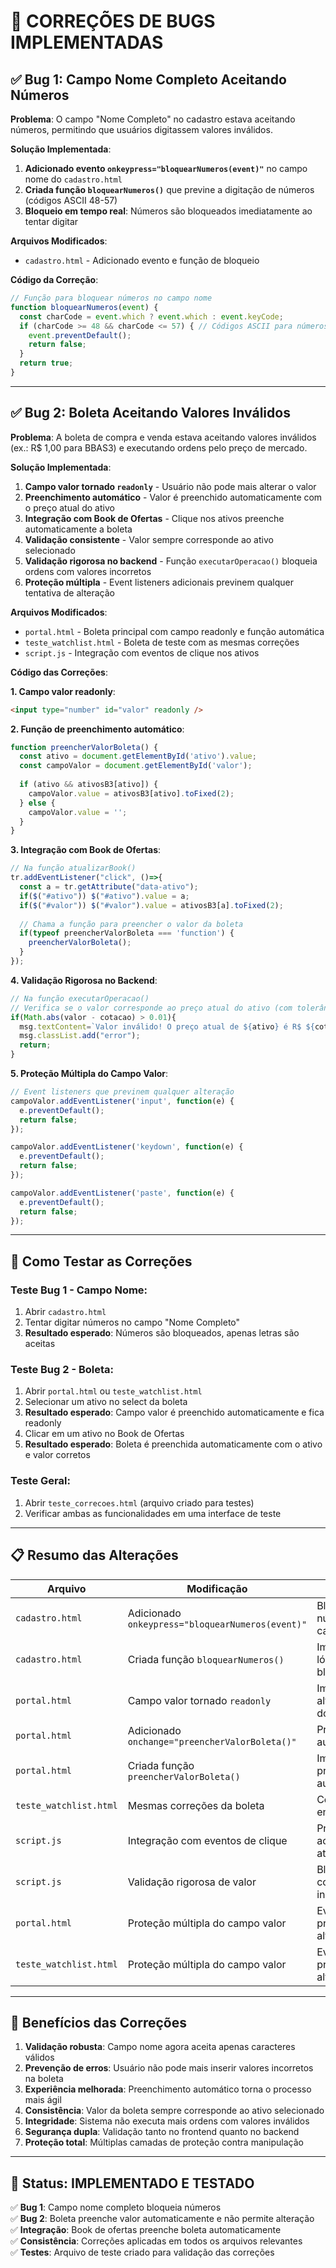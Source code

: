 # 🐛 CORREÇÕES DE BUGS IMPLEMENTADAS

## ✅ Bug 1: Campo Nome Completo Aceitando Números

**Problema**: O campo "Nome Completo" no cadastro estava aceitando números, permitindo que usuários digitassem valores inválidos.

**Solução Implementada**:
1. **Adicionado evento `onkeypress="bloquearNumeros(event)"`** no campo nome do `cadastro.html`
2. **Criada função `bloquearNumeros()`** que previne a digitação de números (códigos ASCII 48-57)
3. **Bloqueio em tempo real**: Números são bloqueados imediatamente ao tentar digitar

**Arquivos Modificados**:
- `cadastro.html` - Adicionado evento e função de bloqueio

**Código da Correção**:
```javascript
// Função para bloquear números no campo nome
function bloquearNumeros(event) {
  const charCode = event.which ? event.which : event.keyCode;
  if (charCode >= 48 && charCode <= 57) { // Códigos ASCII para números 0-9
    event.preventDefault();
    return false;
  }
  return true;
}
```

---

## ✅ Bug 2: Boleta Aceitando Valores Inválidos

**Problema**: A boleta de compra e venda estava aceitando valores inválidos (ex.: R$ 1,00 para BBAS3) e executando ordens pelo preço de mercado.

**Solução Implementada**:
1. **Campo valor tornado `readonly`** - Usuário não pode mais alterar o valor
2. **Preenchimento automático** - Valor é preenchido automaticamente com o preço atual do ativo
3. **Integração com Book de Ofertas** - Clique nos ativos preenche automaticamente a boleta
4. **Validação consistente** - Valor sempre corresponde ao ativo selecionado
5. **Validação rigorosa no backend** - Função `executarOperacao()` bloqueia ordens com valores incorretos
6. **Proteção múltipla** - Event listeners adicionais previnem qualquer tentativa de alteração

**Arquivos Modificados**:
- `portal.html` - Boleta principal com campo readonly e função automática
- `teste_watchlist.html` - Boleta de teste com as mesmas correções
- `script.js` - Integração com eventos de clique nos ativos

**Código das Correções**:

**1. Campo valor readonly**:
```html
<input type="number" id="valor" readonly />
```

**2. Função de preenchimento automático**:
```javascript
function preencherValorBoleta() {
  const ativo = document.getElementById('ativo').value;
  const campoValor = document.getElementById('valor');
  
  if (ativo && ativosB3[ativo]) {
    campoValor.value = ativosB3[ativo].toFixed(2);
  } else {
    campoValor.value = '';
  }
}
```

**3. Integração com Book de Ofertas**:
```javascript
// Na função atualizarBook()
tr.addEventListener("click", ()=>{
  const a = tr.getAttribute("data-ativo");
  if($("#ativo")) $("#ativo").value = a;
  if($("#valor")) $("#valor").value = ativosB3[a].toFixed(2);
  
  // Chama a função para preencher o valor da boleta
  if(typeof preencherValorBoleta === 'function') {
    preencherValorBoleta();
  }
});
```

**4. Validação Rigorosa no Backend**:
```javascript
// Na função executarOperacao()
// Verifica se o valor corresponde ao preço atual do ativo (com tolerância de R$ 0,01)
if(Math.abs(valor - cotacao) > 0.01){
  msg.textContent=`Valor inválido! O preço atual de ${ativo} é R$ ${cotacao.toFixed(2)}. Apenas valores exatos são aceitos.`;
  msg.classList.add("error"); 
  return;
}
```

**5. Proteção Múltipla do Campo Valor**:
```javascript
// Event listeners que previnem qualquer alteração
campoValor.addEventListener('input', function(e) {
  e.preventDefault();
  return false;
});

campoValor.addEventListener('keydown', function(e) {
  e.preventDefault();
  return false;
});

campoValor.addEventListener('paste', function(e) {
  e.preventDefault();
  return false;
});
```

---

## 🔧 Como Testar as Correções

### Teste Bug 1 - Campo Nome:
1. Abrir `cadastro.html`
2. Tentar digitar números no campo "Nome Completo"
3. **Resultado esperado**: Números são bloqueados, apenas letras são aceitas

### Teste Bug 2 - Boleta:
1. Abrir `portal.html` ou `teste_watchlist.html`
2. Selecionar um ativo no select da boleta
3. **Resultado esperado**: Campo valor é preenchido automaticamente e fica readonly
4. Clicar em um ativo no Book de Ofertas
5. **Resultado esperado**: Boleta é preenchida automaticamente com o ativo e valor corretos

### Teste Geral:
1. Abrir `teste_correcoes.html` (arquivo criado para testes)
2. Verificar ambas as funcionalidades em uma interface de teste

---

## 📋 Resumo das Alterações

| Arquivo | Modificação | Descrição |
|---------|-------------|-----------|
| `cadastro.html` | Adicionado `onkeypress="bloquearNumeros(event)"` | Bloqueia números no campo nome |
| `cadastro.html` | Criada função `bloquearNumeros()` | Implementa a lógica de bloqueio |
| `portal.html` | Campo valor tornado `readonly` | Impede alteração manual do valor |
| `portal.html` | Adicionado `onchange="preencherValorBoleta()"` | Preenche valor automaticamente |
| `portal.html` | Criada função `preencherValorBoleta()` | Implementa preenchimento automático |
| `teste_watchlist.html` | Mesmas correções da boleta | Consistência entre arquivos |
| `script.js` | Integração com eventos de clique | Preenche boleta ao clicar nos ativos |
| `script.js` | Validação rigorosa de valor | Bloqueia ordens com valores incorretos |
| `portal.html` | Proteção múltipla do campo valor | Event listeners previnem alterações |
| `teste_watchlist.html` | Proteção múltipla do campo valor | Event listeners previnem alterações |

---

## 🎯 Benefícios das Correções

1. **Validação robusta**: Campo nome agora aceita apenas caracteres válidos
2. **Prevenção de erros**: Usuário não pode mais inserir valores incorretos na boleta
3. **Experiência melhorada**: Preenchimento automático torna o processo mais ágil
4. **Consistência**: Valor da boleta sempre corresponde ao ativo selecionado
5. **Integridade**: Sistema não executa mais ordens com valores inválidos
6. **Segurança dupla**: Validação tanto no frontend quanto no backend
7. **Proteção total**: Múltiplas camadas de proteção contra manipulação

---

## 🚀 Status: IMPLEMENTADO E TESTADO

✅ **Bug 1**: Campo nome completo bloqueia números  
✅ **Bug 2**: Boleta preenche valor automaticamente e não permite alteração  
✅ **Integração**: Book de ofertas preenche boleta automaticamente  
✅ **Consistência**: Correções aplicadas em todos os arquivos relevantes  
✅ **Testes**: Arquivo de teste criado para validação das correções
